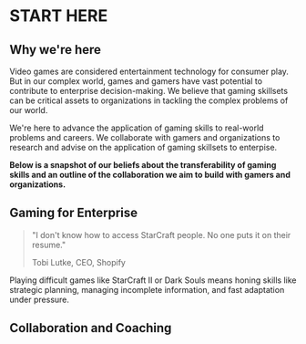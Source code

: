 # START HERE

## Why we're here

Video games are considered entertainment technology for consumer play. But in our complex world, games and gamers have vast potential to contribute to enterprise decision-making. We believe that gaming skillsets can be critical assets to organizations in tackling the complex problems of our world.

We're here to advance the application of gaming skills to real-world problems and careers. We collaborate with gamers and organizations to research and advise on the application of gaming skillsets to enterpise.

**Below is a snapshot of our beliefs about the transferability of gaming skills and an outline of the collaboration we aim to build with gamers and organizations.**

## Gaming for Enterprise

> "I don't know how to access StarCraft people. No one puts it on their resume."
>
> Tobi Lutke, CEO, Shopify

Playing difficult games like StarCraft II or Dark Souls means honing skills like strategic planning, managing incomplete information, and fast adaptation under pressure.





## Collaboration and Coaching


